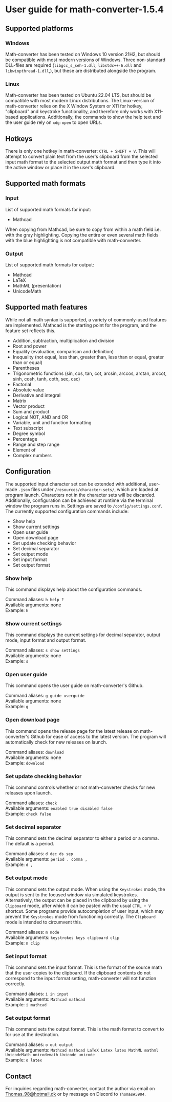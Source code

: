 # User guide for math-converter-1.5.4

## Supported platforms

### Windows

Math-converter has been tested on Windows 10 version 21H2, but should be compatible with most modern versions of Windows. Three non-standard DLL-files are required (`libgcc_s_seh-1.dll`, `libstdc++-6.dll` and `libwinpthread-1.dll`,), but these are distributed alongside the program.

### Linux

Math-converter has been tested on Ubuntu 22.04 LTS, but should be compatible with most modern Linux distributions. The Linux-version of math-converter relies on the X Window System or X11 for hotkey, "clipboard" and keystroke functionality, and therefore only works with X11-based applications. Additionally, the commands to show the help text and the user guide rely on `xdg-open` to open URLs.

## Hotkeys

There is only one hotkey in math-converter: `CTRL + SHIFT + V`. This will attempt to convert plain text from the user's clipboard from the selected input math format to the selected output math format and then type it into the active window or place it in the user's clipboard.

## Supported math formats

### Input

List of supported math formats for input:

- Mathcad

When copying from Mathcad, be sure to copy from within a math field i.e. with the gray highlighting. Copying the entire or even several math fields with the blue highlighting is not compatible with math-converter.

### Output

List of supported math formats for output:

- Mathcad
- LaTeX
- MathML (presentation)
- UnicodeMath

## Supported math features

While not all math syntax is supported, a variety of commonly-used features are implemented. Mathcad is the starting point for the program, and the feature set reflects this.

- Addition, subtraction, multiplication and division
- Root and power
- Equality (evaluation, comparison and definition)
- Inequality (not equal, less than, greater than, less than or equal, greater than or equal)
- Parentheses
- Trigonometric functions (sin, cos, tan, cot, arcsin, arccos, arctan, arccot, sinh, cosh, tanh, coth, sec, csc)
- Factorial
- Absolute value
- Derivative and integral
- Matrix
- Vector product
- Sum and product
- Logical NOT, AND and OR
- Variable, unit and function formatting
- Text subscript
- Degree symbol
- Percentage
- Range and step range
- Element of
- Complex numbers

## Configuration

The supported input character set can be extended with additional, user-made `.json` files under `/resources/character-sets/`, which are loaded at program launch. Characters not in the character sets will be discarded. Additionally, configuration can be achieved at runtime via the terminal window the program runs in. Settings are saved to `/config/settings.conf`. The currently supported configuration commands include:

- Show help
- Show current settings
- Open user guide
- Open download page
- Set update checking behavior
- Set decimal separator
- Set output mode
- Set input format
- Set output format

### Show help

This command displays help about the configuration commands.

Command aliases: `h help ?`<br>
Available arguments: none<br>
Example: `h`

### Show current settings

This command displays the current settings for decimal separator, output mode, input format and output format.

Command aliases: `s show settings`<br>
Available arguments: none<br>
Example: `s`

### Open user guide

This command opens the user guide on math-converter's Github.

Command aliases: `g guide userguide`<br>
Available arguments: none<br>
Example: `g`

### Open download page

This command opens the release page for the latest release on math-converter's Github for ease of access to the latest version. The program will automatically check for new releases on launch.

Command aliases: `download`<br>
Available arguments: none<br>
Example: `download`

### Set update checking behavior

This command controls whether or not math-converter checks for new releases upon launch.

Command aliases: `check`<br>
Available arguments: `enabled true disabled false`<br>
Example: `check false`

### Set decimal separator

This command sets the decimal separator to either a period or a comma. The default is a period.

Command aliases: `d dec ds sep`<br>
Available arguments: `period . comma ,`<br>
Example: `d ,`

### Set output mode

This command sets the output mode. When using the `Keystrokes` mode, the output is sent to the focused window via simulated keystrokes. Alternatively, the output can be placed in the clipboard by using the `Clipboard` mode, after which it can be pasted with the usual `CTRL + V` shortcut. Some programs provide autocompletion of user input, which may prevent the `Keystrokes` mode from functioning correctly. The `Clipboard` mode is intended to circumvent this.

Command aliases: `m mode`<br>
Available arguments: `keystrokes keys clipboard clip`<br>
Example: `m clip`

### Set input format

This command sets the input format. This is the format of the source math that the user copies to the clipboard. If the clipboard contents do not correspond to the input format setting, math-converter will not function correctly. 

Command aliases: `i in input`<br>
Available arguments: `Mathcad mathcad`<br>
Example: `i mathcad`

### Set output format

This command sets the output format. This is the math format to convert to for use at the destination.

Command aliases: `o out output`<br>
Available arguments: `Mathcad mathcad LaTeX Latex latex MathML mathml UnicodeMath unicodemath Unicode unicode`<br>
Example: `o latex`

## Contact

For inquiries regarding math-converter, contact the author via email on [Thomas_98@hotmail.dk](mailto:Thomas_98@hotmail.dk) or by message on Discord to `Thomas#5904`.